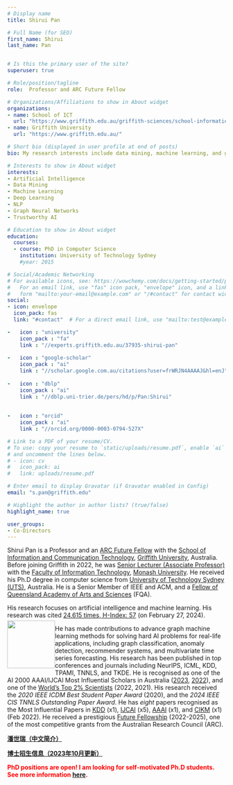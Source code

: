 ```yaml
---
# Display name
title: Shirui Pan

# Full Name (for SEO)
first_name: Shirui
last_name: Pan


# Is this the primary user of the site?
superuser: true

# Role/position/tagline
role:  Professor and ARC Future Fellow

# Organizations/Affiliations to show in About widget
organizations:
- name: School of ICT
  url: "https://www.griffith.edu.au/griffith-sciences/school-information-communication-technology"
- name: Griffith University
  url: "https://www.griffith.edu.au/"

# Short bio (displayed in user profile at end of posts)
bio: My research interests include data mining, machine learning, and graph  analysis.

# Interests to show in About widget
interests:
- Artificial Intelligence
- Data Mining
- Machine Learning
- Deep Learning
- NLP
- Graph Neural Networks
- Trustworthy AI

# Education to show in About widget
education:
  courses:
  - course: PhD in Computer Science
    institution: University of Technology Sydney
    #year: 2015

# Social/Academic Networking
# For available icons, see: https://wowchemy.com/docs/getting-started/page-builder/#icons
#   For an email link, use "fas" icon pack, "envelope" icon, and a link in the
#   form "mailto:your-email@example.com" or "/#contact" for contact widget.
social:
- icon: envelope
  icon_pack: fas
  link: "#contact"  # For a direct email link, use "mailto:test@example.org".

-   icon : "university"
    icon_pack : "fa"
    link : "//experts.griffith.edu.au/37935-shirui-pan"
    
-   icon : "google-scholar"
    icon_pack : "ai"
    link : "//scholar.google.com.au/citations?user=frWRJN4AAAAJ&hl=enJ"
    
-   icon : "dblp"
    icon_pack : "ai"
    link : "//dblp.uni-trier.de/pers/hd/p/Pan:Shirui"
    
    
-   icon : "orcid"
    icon_pack : "ai"
    link : "//orcid.org/0000-0003-0794-527X"

# Link to a PDF of your resume/CV.
# To use: copy your resume to `static/uploads/resume.pdf`, enable `ai` icons in `params.toml`, 
# and uncomment the lines below.
# - icon: cv
#   icon_pack: ai
#   link: uploads/resume.pdf

# Enter email to display Gravatar (if Gravatar enabled in Config)
email: "s.pan@griffith.edu"

# Highlight the author in author lists? (true/false)
highlight_name: true

user_groups:
- Co-Directors
---
```




Shirui Pan is a Professor and an [ARC Future Fellow](https://www.arc.gov.au/news-publications/media/media-releases/outstanding-mid-career-researchers-conduct-research-benefit-australia) with the [School of Information and Communication Technology](https://www.griffith.edu.au/griffith-sciences/school-information-communication-technology), [Griffith University](https://www.griffith.edu.au/), Australia. Before joining Griffith in 2022, he was [Senior Lecturer (Associate Professor)](https://en.wikipedia.org/wiki/Senior_lecturer#:~:text=In%20most%20UK%2C%20New%20Zealand,equivalent%20to%20the%20North%20American%20%22) with the [Faculty of Information Technology](https://www.monash.edu/it), [Monash University](https://www.monash.edu/). He received his Ph.D degree in computer science from [University of Technology Sydney (UTS)](https://www.uts.edu.au/), Australia. He is a Senior Member of IEEE and ACM, and a [Fellow of Queensland Academy of Arts and Sciences](https://www.qldacademy.org.au/dbpage.php?pg=view&dbase=members&id=116429) (FQA).


His research focuses on artificial intelligence and machine learning.  His research was cited [24,615 times, H-Index: 57](https://scholar.google.com.au/citations?user=frWRJN4AAAAJ) (on February 27, 2024). <a href='https://scholar.google.com/citations?user=frWRJN4AAAAJ'><img align="left" style="display: block; margin: 3pt auto" width="110" height="110" src="https://img.shields.io/endpoint?url=https%3A%2F%2Fshiruipan.github.io%2Fpost%2Fcitation.json&logo=GoogleScholar&labelColor=f6f6f6&color=orange"></a>

He has made contributions to advance graph machine learning methods for solving hard AI problems for real-life applications, including graph classification, anomaly detection, recommender systems, and multivariate time series forecasting. His research has been published in top conferences and journals including NeurIPS, ICML, KDD, TPAMI, TNNLS, and TKDE.  He is recognised as one of the AI 2000 AAAI/IJCAI Most Influential Scholars in Australia ([2023](../../post/ai2000-2023.png), [2022](../../post/ai2000-2022.png)), and one of the [World’s Top 2\% Scientists](https://elsevier.digitalcommonsdata.com/datasets/btchxktzyw/3) (2022, 2021). His research received the *2020 IEEE ICDM Best Student Paper Award* (2020), and the *2024 IEEE CIS TNNLS Outstanding Paper Award*. He has *eight* papers recognised as the Most Influential Papers in [KDD](https://www.paperdigest.org/2022/02/most-influential-kdd-papers-2022-02/) (x1), [IJCAI](https://www.paperdigest.org/2022/02/most-influential-ijcai-papers-2022-02/) (x5), [AAAI](https://www.paperdigest.org/2022/02/most-influential-aaai-papers-2022-02/) (x1), and [CIKM](https://www.paperdigest.org/2022/02/most-influential-cikm-papers-2022-02/) (x1) (Feb 2022). He received a prestigious [Future Fellowship](https://www.arc.gov.au/news-publications/media/media-releases/outstanding-mid-career-researchers-conduct-research-benefit-australia) (2022-2025),  one of the most competitive grants from the Australian Research Council (ARC). 


 
 
 
 <span style="color:red"><b>  [潘世瑞（中文简介）](../../post/bio_cn) </b> </span>
 
 <span style="color:red"><b>  [博士招生信息（2023年10月更新）](../../post/recruitment) </b> </span>




 <span style="color:red"><b>   PhD positions are open! I am looking for self-motivated Ph.D students.   See more information [here](../../post/phd_position). </b> </span>
 

